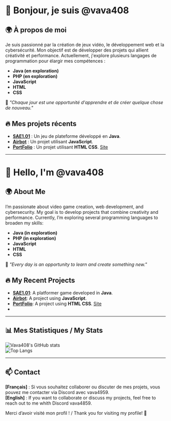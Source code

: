 # 👋 Bonjour, je suis @vava408

## 🌍 À propos de moi

Je suis passionné par la création de jeux vidéo, le développement web et la cybersécurité. Mon objectif est de développer des projets qui allient créativité et performance. Actuellement, j'explore plusieurs langages de programmation pour élargir mes compétences :

- **Java (en exploration)**
- **PHP  (en exploration)**
- **JavaScript**
- **HTML**
- **CSS**

🎯 *"Chaque jour est une opportunité d'apprendre et de créer quelque chose de nouveau."*

## 🔥 Mes projets récents

- **[SAE1.01](https://github.com/vava408/SAE1.01)** : Un jeu de plateforme développé en **Java**.
- **[Airbot](https://github.com/vava408/Airbot)** : Un projet utilisant **JavaScript**.
- **[PortFolio](https://github.com/vava408/Portfolio)** : Un projet utilisant **HTML CSS**. [Site](https://portfolio.airbot.adkynet.eu/)

---

# 👋 Hello, I'm @vava408

## 🌍 About Me

I’m passionate about video game creation, web development, and cybersecurity. My goal is to develop projects that combine creativity and performance. Currently, I’m exploring several programming languages to broaden my skills:

- **Java (in exploration)**
- **PHP  (in exploration)**
- **JavaScript**
- **HTML**
- **CSS**

🎯 *"Every day is an opportunity to learn and create something new."*

## 🔥 My Recent Projects

- **[SAE1.01](https://github.com/vava408/SAE1.01)**: A platformer game developed in **Java**.
- **[Airbot](https://github.com/vava408/Airbot)**: A project using **JavaScript**.
- **[PortFolio](https://github.com/vava408/Portfolio)**: A project using **HTML CSS**. [Site](https://portfolio.airbot.adkynet.eu/)
- 

---

## 📊 Mes Statistiques / My Stats

![Vava408's GitHub stats](https://github-readme-stats.vercel.app/api?username=vava408&show_icons=true&theme=radical&hide=stars)  
![Top Langs](https://github-readme-stats.vercel.app/api/top-langs/?username=vava408&layout=compact&theme=radical)

---

## 📫 Contact

**[Français]** : Si vous souhaitez collaborer ou discuter de mes projets, vous pouvez me contacter via Discord avec vava4959.  
**[English]** : If you want to collaborate or discuss my projects, feel free to reach out to me whith Discord vava4859.

Merci d’avoir visité mon profil ! / Thank you for visiting my profile! 🚀

<!---
vava408/vava408 is a ✨ special ✨ repository because its `README.md` (this file) appears on your GitHub profile.
You can click the Preview link to take a look at your changes.
--->
